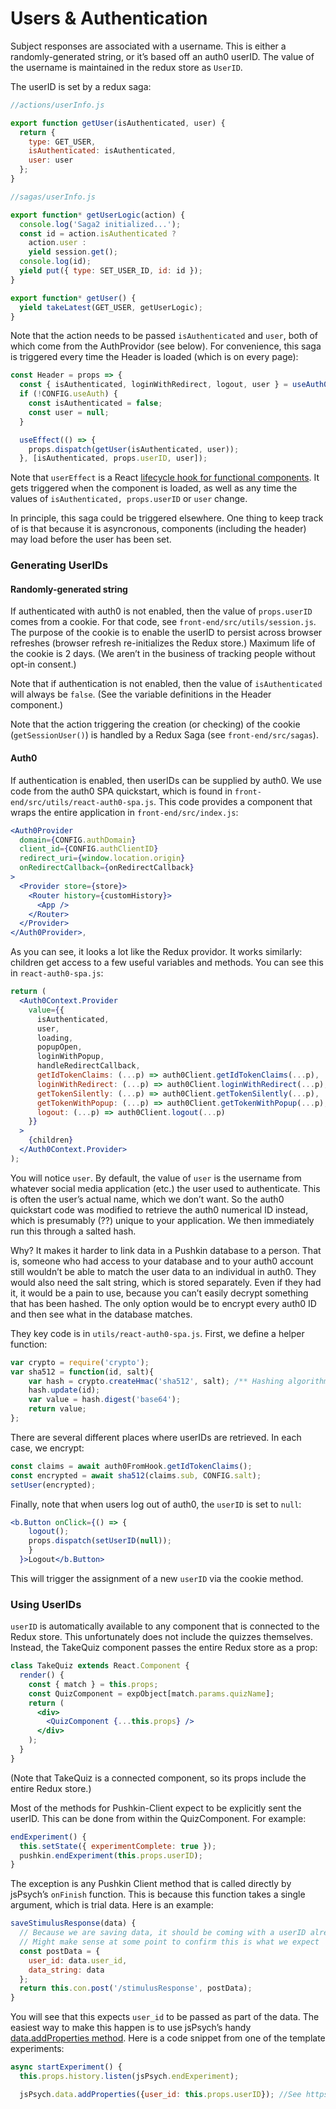 # Users & Authentication

Subject responses are associated with a username. This is either a randomly-generated string, or it’s based off an auth0 userID. The value of the username is maintained in the redux store as `UserID`.

The userID is set by a redux saga:

```javascript
//actions/userInfo.js

export function getUser(isAuthenticated, user) {
  return {
    type: GET_USER,
    isAuthenticated: isAuthenticated,
    user: user
  };
}

//sagas/userInfo.js

export function* getUserLogic(action) {
  console.log('Saga2 initialized...');
  const id = action.isAuthenticated ?
    action.user :
    yield session.get();
  console.log(id);
  yield put({ type: SET_USER_ID, id: id });
}

export function* getUser() {
  yield takeLatest(GET_USER, getUserLogic);
}
```

Note that the action needs to be passed `isAuthenticated` and `user`, both of which come from the AuthProvidor \(see below\). For convenience, this saga is triggered every time the Header is loaded \(which is on every page\):

```javascript
const Header = props => {
  const { isAuthenticated, loginWithRedirect, logout, user } = useAuth0();
  if (!CONFIG.useAuth) {
    const isAuthenticated = false;
    const user = null;
  }

  useEffect(() => {
    props.dispatch(getUser(isAuthenticated, user));
  }, [isAuthenticated, props.userID, user]);
```

Note that `userEffect` is a React [lifecycle hook for functional components](https://itnext.io/add-state-and-lifecycle-methods-to-function-components-with-react-hooks-8e2bdc44d43d). It gets triggered when the component is loaded, as well as any time the values of `isAuthenticated, props.userID` or `user` change.

In principle, this saga could be triggered elsewhere. One thing to keep track of is that because it is asyncronous, components \(including the header\) may load before the user has been set.

### Generating UserIDs

#### Randomly-generated string

If authenticated with auth0 is not enabled, then the value of `props.userID` comes from a cookie. For that code, see `front-end/src/utils/session.js`. The purpose of the cookie is to enable the userID to persist across browser refreshes \(browser refresh re-initializes the Redux store.\) Maximum life of the cookie is 2 days. \(We aren’t in the business of tracking people without opt-in consent.\)

Note that if authentication is not enabled, then the value of `isAuthenticated` will always be `false`. \(See the variable definitions in the Header component.\)

Note that the action triggering the creation \(or checking\) of the cookie \(`getSessionUser()`\) is handled by a Redux Saga \(see `front-end/src/sagas`\).

#### Auth0

If authentication is enabled, then userIDs can be supplied by auth0. We use code from the auth0 SPA quickstart, which is found in `front-end/src/utils/react-auth0-spa.js`. This code provides a component that wraps the entire application in `front-end/src/index.js`:

```jsx
<Auth0Provider
  domain={CONFIG.authDomain}
  client_id={CONFIG.authClientID}
  redirect_uri={window.location.origin}
  onRedirectCallback={onRedirectCallback}
>
  <Provider store={store}>
    <Router history={customHistory}>
      <App />
    </Router>
  </Provider>
</Auth0Provider>,
```

As you can see, it looks a lot like the Redux providor. It works similarly: children get access to a few useful variables and methods. You can see this in `react-auth0-spa.js`:

```jsx
return (
  <Auth0Context.Provider
    value={{
      isAuthenticated,
      user,
      loading,
      popupOpen,
      loginWithPopup,
      handleRedirectCallback,
      getIdTokenClaims: (...p) => auth0Client.getIdTokenClaims(...p),
      loginWithRedirect: (...p) => auth0Client.loginWithRedirect(...p),
      getTokenSilently: (...p) => auth0Client.getTokenSilently(...p),
      getTokenWithPopup: (...p) => auth0Client.getTokenWithPopup(...p),
      logout: (...p) => auth0Client.logout(...p)
    }}
  >
    {children}
  </Auth0Context.Provider>
);
```

You will notice `user`. By default, the value of `user` is the username from whatever social media application \(etc.\) the user used to authenticate. This is often the user’s actual name, which we don’t want. So the auth0 quickstart code was modified to retrieve the auth0 numerical ID instead, which is presumably \(??\) unique to your application. We then immediately run this through a salted hash.

Why? It makes it harder to link data in a Pushkin database to a person. That is, someone who had access to your database and to your auth0 account still wouldn’t be able to match the user data to an individual in auth0. They would also need the salt string, which is stored separately. Even if they had it, it would be a pain to use, because you can’t easily decrypt something that has been hashed. The only option would be to encrypt every auth0 ID and then see what in the database matches.

They key code is in `utils/react-auth0-spa.js`. First, we define a helper function:

```javascript
var crypto = require('crypto');
var sha512 = function(id, salt){
    var hash = crypto.createHmac('sha512', salt); /** Hashing algorithm sha512 */
    hash.update(id);
    var value = hash.digest('base64');
    return value;
};
```

There are several different places where userIDs are retrieved. In each case, we encrypt:

```javascript
const claims = await auth0FromHook.getIdTokenClaims();
const encrypted = await sha512(claims.sub, CONFIG.salt);
setUser(encrypted);
```

Finally, note that when users log out of auth0, the `userID` is set to `null`:

```jsx
<b.Button onClick={() => {
    logout();
    props.dispatch(setUserID(null));
    }
  }>Logout</b.Button>
```

This will trigger the assignment of a new `userID` via the cookie method.

### Using UserIDs

`userID` is automatically available to any component that is connected to the Redux store. This unfortunately does not include the quizzes themselves. Instead, the TakeQuiz component passes the entire Redux store as a prop:

```jsx
class TakeQuiz extends React.Component {
  render() {
    const { match } = this.props;
    const QuizComponent = expObject[match.params.quizName];
    return (
      <div>
        <QuizComponent {...this.props} />
      </div>
    );
  }
}
```

\(Note that TakeQuiz is a connected component, so its props include the entire Redux store.\)

Most of the methods for Pushkin-Client expect to be explicitly sent the userID. This can be done from within the QuizComponent. For example:

```javascript
endExperiment() {
  this.setState({ experimentComplete: true });
  pushkin.endExperiment(this.props.userID);
}
```

The exception is any Pushkin Client method that is called directly by jsPsych’s `onFinish` function. This is because this function takes a single argument, which is trial data. Here is an example:

```javascript
saveStimulusResponse(data) {
  // Because we are saving data, it should be coming with a userID already
  // Might make sense at some point to confirm this is what we expect
  const postData = {
    user_id: data.user_id,
    data_string: data
  };
  return this.con.post('/stimulusResponse', postData);
}
```

You will see that this expects `user_id` to be passed as part of the data. The easiest way to make this happen is to use jsPsych’s handy [data.addProperties method](https://www.jspsych.org/core_library/jspsych-data/#jspsychdataaddproperties). Here is a code snippet from one of the template experiments:

```javascript
async startExperiment() {
  this.props.history.listen(jsPsych.endExperiment);

  jsPsych.data.addProperties({user_id: this.props.userID}); //See https://www.jspsych.org/core_library/jspsych-data/#jspsychdataaddproperties
```

